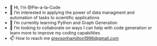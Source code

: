 - 👋 Hi, I’m @Pie-a-la-Code
- 👀 I’m interested in applying the power of data managment and automation of tasks to scientific applications
- 🌱 I’m currently learning Python and Graph Generation
- 💞️ I’m looking to collaborate on ways I can help with code generation or learn more to improve my coding capabilities
- 📫 How to reach me greysonhamilton1996@gmail.com

<!---
Pie-a-la-Code/Pie-a-la-Code is a ✨ special ✨ repository because its `README.md` (this file) appears on your GitHub profile.
You can click the Preview link to take a look at your changes.
--->

